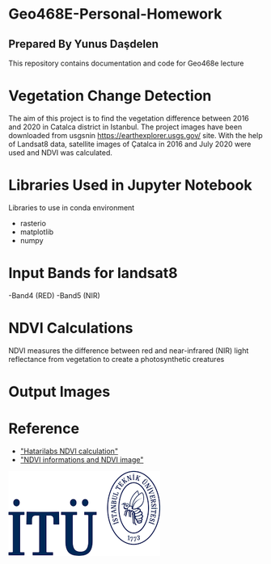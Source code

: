 # Geo468E-Personal-Homework           
## Prepared By Yunus Daşdelen

This repository contains documentation and code for Geo468e lecture

# Vegetation Change Detection

The aim of this project is to find the vegetation difference between 2016 and 2020 in Catalca district in Istanbul. The project images have been downloaded from usgsnin https://earthexplorer.usgs.gov/ site. With the help of Landsat8 data, satellite images of Çatalca in 2016 and July 2020 were used and NDVI was calculated.

# Libraries Used in Jupyter Notebook
Libraries to use in conda environment
- rasterio
- matplotlib
- numpy

# Input Bands for landsat8
-Band4 (RED)
-Band5 (NIR)

# NDVI Calculations
NDVI measures the difference between red and near-infrared (NIR) light reflectance from vegetation to create a photosynthetic creatures

# Output Images

# Reference
- ["Hatarilabs NDVI calculation"](https://www.hatarilabs.com/ih-en/ndvi-calculation-from-landsat8-images-with-python-3-and-rasterio-tutorial)
- ["NDVI informations and NDVI image"](https://earthobservatory.nasa.gov/features/MeasuringVegetation/measuring_vegetation_2.php)



![ITU LOGO](https://github.com/yunusdasdelen/Geo468E-Personal-Homework/blob/main/Image%20for%20read%20me/ITU_logo.png)
